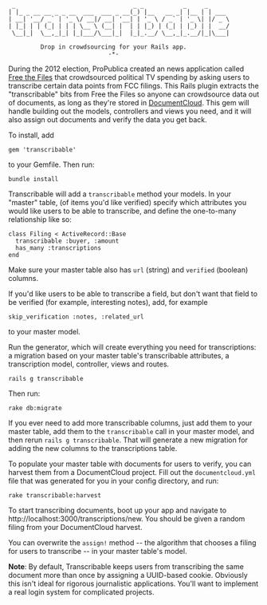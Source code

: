 
     _                                 _ _           _     _      
    | |_ _ __ __ _ _ __  ___  ___ _ __(_) |__   __ _| |__ | | ___ 
    | __| '__/ _` | '_ \/ __|/ __| '__| | '_ \ / _` | '_ \| |/ _ \
    | |_| | | (_| | | | \__ \ (__| |  | | |_) | (_| | |_) | |  __/
     \__|_|  \__,_|_| |_|___/\___|_|  |_|_.__/ \__,_|_.__/|_|\___|
                                                                  
             Drop in crowdsourcing for your Rails app.
                                -*-

During the 2012 election, ProPublica created an news application called [Free the Files](https://projects.propublica.org/free-the-files/) that crowdsourced political TV spending by asking users to transcribe certain data points from FCC filings. This Rails plugin extracts the "transcribable" bits from Free the Files so anyone can crowdsource data out of documents, as long as they're stored in [DocumentCloud](https://www.documentcloud.org/). This gem will handle building out the models, controllers and views you need, and it will also assign out documents and verify the data you get back.

To install, add

    gem 'transcribable'

to your Gemfile. Then run:

    bundle install

Transcribable will add a `transcribable` method your models. In your "master" table, (of items you'd like verified) specify which attributes you would like users to be able to transcribe, and define the one-to-many relationship like so:

    class Filing < ActiveRecord::Base
      transcribable :buyer, :amount
      has_many :transcriptions
    end

Make sure your master table also has `url` (string) and `verified` (boolean) columns.

If you'd like users to be able to transcribe a field, but don't want that field to be verified (for example, interesting notes), add, for example

    skip_verification :notes, :related_url

to your master model.

Run the generator, which will create everything you need for transcriptions: a migration based on your master table's transcribable attributes, a transcription model, controller, views and routes.

    rails g transcribable

Then run:

    rake db:migrate

If you ever need to add more transcribable columns, just add them to your master table, add them to the `transcribable` call in your master model, and then rerun `rails g transcribable`. That will generate a new migration for adding the new columns to the transcriptions table.

To populate your master table with documents for users to verify, you can harvest them from a DocumentCloud project. Fill out the `documentcloud.yml` file that was generated for you in your config directory, and run:

    rake transcribable:harvest

To start transcribing documents, boot up your app and navigate to http://localhost:3000/transcriptions/new. You should be given a random filing from your DocumentCloud harvest.

You can overwrite the `assign!` method -- the algorithm that chooses a filing for users to transcribe -- in your master table's model.

**Note**: By default, Transcribable keeps users from transcribing the same document more than once by assigning a UUID-based cookie. Obviously this isn't ideal for rigorous journalistic applications. You'll want to implement a real login system for complicated projects.